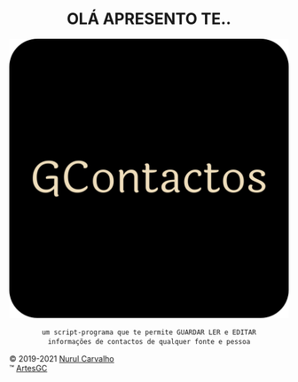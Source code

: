 ﻿<div align="center">

# OLÁ APRESENTO TE..

![favicon-gcontactos](img/favicon-512x512.png)

```txt
um script-programa que te permite GUARDAR LER e EDITAR
informações de contactos de qualquer fonte e pessoa
```

</div>

&copy; 2019-2021 [Nurul Carvalho](mailto:nuruldecarvalho@gmail.com) \
&trade; [ArtesGC](https://artesgc.home.blog)
